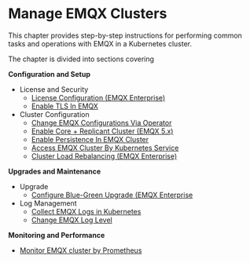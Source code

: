 # Manage EMQX Clusters

This chapter provides step-by-step instructions for performing common tasks and operations with EMQX in a Kubernetes cluster.

The chapter is divided into sections covering

**Configuration and Setup**

- License and Security
  - [License Configuration (EMQX Enterprise)](./configure-emqx-license.md)
  - [Enable TLS In EMQX](./configure-emqx-tls.md)
- Cluster Configuration
  - [Change EMQX Configurations Via Operator](./configure-emqx-bootstrapConfig.md)
  - [Enable Core + Replicant Cluster (EMQX 5.x)](./configure-emqx-core-replicant.md)
  - [Enable Persistence In EMQX Cluster](./configure-emqx-persistence.md)
  - [Access EMQX Cluster By Kubernetes Service](./configure-emqx-service.md)
  - [Cluster Load Rebalancing (EMQX Enterprise)](./configure-emqx-rebalance.md)

**Upgrades and Maintenance**

- Upgrade
  - [Configure Blue-Green Upgrade (EMQX Enterprise](./configure-emqx-blueGreenUpdate.md)
- Log Management
  - [Collect EMQX Logs in Kubernetes](./configure-emqx-log-collection.md)
  - [Change EMQX Log Level](./configure-emqx-log-level.md)

**Monitoring and Performance**

- [Monitor EMQX cluster by Prometheus](./configure-emqx-prometheus.md)

